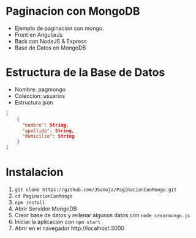 # Paginacion con MongoDB
- Ejemplo de paginacion con mongo.
- Front en AngularJs
- Back con NodeJS & Express
- Base de Datos en MongoDB

# Estructura de la Base de Datos
- Nombre: pagmongo
- Coleccion: usuarios
- Estructura json
```json 
[
    {
      "nombre": String,
      "apellido": String,
      "domicilio": String
    }
]
```

# Instalacion 
1. `git clone https://github.com/JSanoja/PaginacionConMongo.git`
2. `cd PaginacionConMongo`
3. `npm install`
4. Abrir Servidor MongoDB
5. Crear base de datos y rellenar algunos datos con `node crearmongo.js`
6. Iniciar la aplicacion con `npm start`
7. Abrir en el navegador http://localhost:3000

